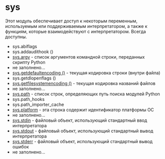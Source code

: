# sys

Этот модуль обеспечивает доступ к некоторым переменным, используемым или поддерживаемым интерпретатором, а также к функциям, которые взаимодействуют с интерпретатором. Всегда доступны.

* sys.abiflags
* sys.addaudithook \(\)
* [sys.argv](sys.argv.md) - список аргументов командной строки, переданных скрипту Python
* не заполнено...
* [sys.getdefaultencoding \(\)](sys.getdefaultencoding.md) - текущая кодировка строки \(внутри файла\)
* sys.getdlopenflags \(\)
* [sys.getfilesystemencoding \(\)](sys.getfilesystemencoding.md) - текущая кодировка названий файлов
* не заполнено...
* [sys.path](sys.path.md) - список строк, определяющих путь поиска модулей Python
* sys.path\_hooks
* sys.path\_importer\_cache
* [sys.platform](sys.platform.md) - эта строка содержит идентификатор платформы ОС
* не заполнено...
* [sys.stdin](sys.stdin-sys.stdout-sys.stderr.md) - файловый объект, использующий стандартный ввод интерпретатора
* [sys.stdout](sys.stdin-sys.stdout-sys.stderr.md) - файловый объект, использующий стандартный вывод интерпретатора
* [sys.stderr](sys.stdin-sys.stdout-sys.stderr.md) - файловый объект, использующий стандартный вывод ошибок
* не заполнено...



